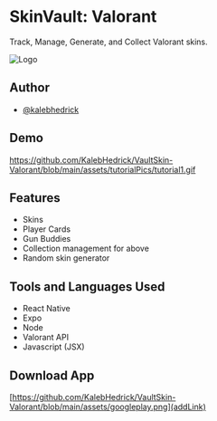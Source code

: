 
# SkinVault: Valorant

Track, Manage, Generate, and Collect Valorant skins.


![Logo](https://github.com/KalebHedrick/VaultSkin-Valorant/blob/main/assets/icon.png)


## Author

- [@kalebhedrick](https://github.com/KalebHedrick)



## Demo

https://github.com/KalebHedrick/VaultSkin-Valorant/blob/main/assets/tutorialPics/tutorial1.gif


## Features

- Skins
- Player Cards
- Gun Buddies
- Collection management for above
- Random skin generator


## Tools and Languages Used

- React Native
- Expo 
- Node
- Valorant API
- Javascript (JSX)


## Download App

[https://github.com/KalebHedrick/VaultSkin-Valorant/blob/main/assets/googleplay.png](addLink)

